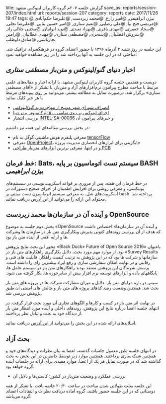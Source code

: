 title: گزارش جلسه ۲۰۷م گروه کاربران لینوکس مشهد
save_as: reports/session-207/index.html
url: reports/session-207
category: reports
date: 2017/11/26 19:47
tags: @بیژن ابراهیمی, @امیر زارع, @محمد زبردست, @علیرضا حکم‌آبادی, @مرتضی فتح نیا, @علی رضایی, @نعیم ستاری, @امیر حسین بتایی, @علیرضا تجلی, @سجاد جعفری, @مهدی باقری, @بهزاد تعبدی, @نوید ایوانیان, @مجتبی جلالی راد, @سروش افضلیان, @سنجری, @مصطفی ستاری, @مهدی عطائیان, @رامین نجارباشی, @صادق داوطلب

این جلسه در روز شنبه ۴ آذرماه ۱۳۹۶ با حضور اعضای گروه در فرهنگسرای ترافیک شد. مباحثی که در این
جلسه به آنها پرداخته شد را در زیر مشاهده خواهید نمود:
<!--more-->
## اخبار دنیای گنو/لینوکس و متن‌باز *مصطفی ستاری*
دویست و هفتمین جلسه گروه کاربران لینوکس مشهد، با ارائه‌ اخبار و مقاله‌های
علمی مرتبط با مباحث مطرح پیرامون نرم‌افزارهای آزاد و متن‌باز، با تشکر از
«آقای مصطفی ستاری» برگزار شد. درصورت تمایل به مطالعه بیشتر، می‌توانید بر
روی پیوند‌های مرتبط با هر خبر کلیک نمائید

- [انصراف شورای شهر مونیخ از مهاجرت به گنو/لینوکس][1]
- [اجرای لینوکس بر روی تمامی ۵۰۰ ابرکامپیوتر برتر دنیا][2]
- بررسی انتشار [INTEL-SA-00086][3] و خبرهای پیرامون آن

در بخش بررسی مقاله‌های این هفته نیز داشتیم:

- معرفی پلتفرم هوش ماشینی گوگل به نام [tensorFlow][4]
- معرفی [OpenProject][5]، جایگزینی برای ابزارهای انحصاری مدیریت پروژه
- و در انتها، معرفی برترین ابزارهای متن‌باز [طراحی PCB][6]

## خط فرمان: Bats، سیستم تست اتوماسیون بر پایه BASH *بیژن ابراهیمی*
در خط فرمان این هفته، پس از مروری بر قواعد اسکریپت‌نویسی در سیستم‌های یونیکسی،
و معرفی روشی برای افزایش اطمینان از اجرای صحیح دستورات در اسکریپت‌های
شل، به معرفی سیستم اتوماسیون تست مبتنی بر bash پرداخته شد. محتوای
این ارائه را می‌توانید از [این آدرس][7] دریافت نمائید.

## ‫OpenSource و آینده آن در سازمان‌ها *محمد زبردست*

بخش دوم جلسه به موضوع «OpenSource و آینده آن در سازمان‌ها»
اختصاص داشت که هدف از آن بررسی روندهای کنونی پذیرش وبکارگیری متن باز
در سازمان ها وشرکت ها و ارایه افقی از آینده متن باز بود.

محور این بحث نتایج پژوهش «Black Duck» باعنوان
‫«2016 Future of Open Source Survey Results» بود.
از موارد مهم مورد بحث، دلایل بکارگیری راهکارهای متن باز در سازمانها
و شرکت ها بود که در این پژوهش به ترتیب کیفیت راهکار، قابلیت های فنی
و رقابتی و در نهایت امکان سفارشی سازی و رفع ایراد بیشترین رای را داشته
است. پرسش شوندگان این پژوهش معتقد بودند راهکارهای متن باز در
 سیستم عامل ها، پایگاههای داده و ابزارهای توسعه نرم افزار بیش از
سایرحوزه ها، بکار گرفته می شود.

سپس در باره مزایای متن باز، دلایل و میزان مشارکت شرکت ها در پروژه های
متن باز بحث شد. همچنین وضعیت رصد کدهای پروژه های متن باز و چالش های
امنیتی آن طبق پژوهش بررسی شد.

در نهایت اثر متن باز در کسب و کارها و الگوهای تجاری آن مورد بحث قرار گرفت.
در انتهای جلسه اعضا درباره نتایج این پژوهش، روندهای داخلی و آینده مورد
انتظار متن باز از دیدگاه خود به بحث و تبادل نظر پرداختند. 

اسلاید‌های ارائه شده در این بخش را می‌توانید از [این آدرس][8] دریافت نمائید.

## بحث آزاد
در انتهای جلسه طبق معمول جلسات گذشته، اعضا به بیان نظرات و دیدگاه‌های خود
و همچنین شبکه‌سازی پرداختند. همچنین موارد زیر توسط حاضرین در این بخش به
بحث گذاشته شد که در صورت تمایل هر یک از اعضا، موارد مفیدی برای ارائه در
جلسات آینده گروه خواهد بود:

- بررسی عملکرد و وضعیت متن‌باز در کشور؛ کاستی‌ها و دلایل آن

این جلسه بعلت طولانی شدن مباحث در ساعت ۲۰:۳۰ خاتمه یافت.
با  تشکر از همه دوستانی که در این جلسه حضور یافتند،
گروه آماده دریافت نظرات و انتقادات اعضای گروه می‌باشد.

[1]: https://www.theregister.co.uk/2017/11/13/munich_committee_says_all_windows_2020/
[2]: https://itsfoss.com/linux-runs-top-supercomputers/
[3]: https://www.cs.cmu.edu/~davide/bad_thing.html
[4]: https://opensource.com/article/17/11/intro-tensorflow
[5]: https://opensource.com/article/17/11/how-install-and-use-openproject
[6]: http://linuxblog.darkduck.com/2017/11/the-best-pcb-design-software-for-linux.html
[7]: https://gitlab.com/snippets/1686053
[8]: https://www.slideshare.net/blackducksoftware/2016-future-of-open-source-survey-results
